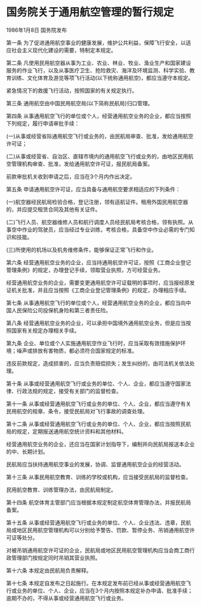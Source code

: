 # 国务院关于通用航空管理的暂行规定

1986年1月8日 国务院发布　

<!-- INFO END -->

第一条 为了促进通用航空事业的健康发展，维护公共利益，保障飞行安全，以适应社会主义现代化建设的需要，特制定本规定。

第二条 凡使用民用航空器从事为工业、农业、林业、牧业、渔业生产和国家建设服务的作业飞行，以及从事医疗卫生、抢险救灾、海洋及环境监测、科学实验、教育训练、文化体育及游览等项飞行活动(以下统称通用航空)，都应当遵守本规定。

紧急情况下的救援飞行活动，按照国家的有关规定执行。

第三条 通用航空由中国民用航空局(以下简称民航局)归口管理。

第四条 从事通用航空飞行的单位或个人，经营通用航空业务的企业，都应当按照下列规定，履行申请审批手续：

(一)从事或经营省际通用航空飞行或业务的，由民航局审查、批准，发给通用航空许可证；

(二)从事或经营省、自治区、直辖市境内的通用航空飞行或业务的，由地区民用航空管理机构审查、批准，发给通用航空许可证，报民航局备案。

前款审批机关收到申请之后，应当在3个月内作出决定。

第五条 申请通用航空许可证，应当具备与通用航空要求相适应的下列条件：

(一)航空器经民航局检验合格，登记注册，领有适航证件。租用外国民用航空器的，并应提交租赁合同及其他有关证件。

(二)飞行人员、航空器维修人员和航行调度人员经民航局考核合格，领有执照。从事空中作业的驾驶员，应当经过专业训练，考核合格，具备空中作业必需的专门知识和技能。

(三)所使用的机场以及机务维修条件，能够保证正常飞行和作业。

第六条 经营通用航空业务的企业，应当持通用航空许可证，按照《工商企业登记管理条例》的规定，办理登记手续，领取营业执照，方可经营业务。

经营通用航空业务的企业，需要变更通用航空许可证载明的事项时，应当报经原发证机关批准，并且应当按照《工商企业登记管理条例》的规定，办理相应手续。

第七条 从事通用航空飞行的单位或个人，经营通用航空业务的企业，都应当向中国人民保险公司投保机身险和第三者责任险。

第八条 经营通用航空业务的企业，可以承担中国境外通用航空业务，但是应当按照国家有关规定办理相关手续。

第九条 企业、单位或个人实施通用航空作业飞行时，应当采取有效措施保护环境；噪声或排放有害物质，都必须符合国家规定的标准。

违反前款规定，造成损害的，应当负责赔偿损失；发生纠纷的，由司法机关依法处理。

第十条 从事或经营通用航空飞行或业务的单位、个人、企业，都应当遵守国家法律、行政法规的规定，接受有关部门的监督检查。

第十一条 从事或经营通用航空飞行或业务的单位、个人、企业，都应当遵守有关民用航空的规章、条令，接受民航局对飞行事故的调查处理。

第十二条 从事或经营通用航空飞行或业务的单位、个人、企业，都应当按照民航局的规定，定期报送通用航空统计资料和其他材料。

经营通用航空业务的企业，还应当在国家计划指导下，编制并向民航局报送本企业的中、长期计划。

民航局应当扶持通用航空事业的发展，协调、监督通用航空企业的经营活动。

第十三条 从事民用航空教育、训练的学校或机构，应当接受民航局的监督检查。

民用航空教育、训练管理办法，由民航局制定。

第十四条 航空体育主管部门应当根据本规定制定航空体育管理办法，并报民航局备案。

第十五条 从事或经营通用航空飞行或业务的单位、个人、企业违法、违章，民航局或地区民用航空管理机构可以分别给予警告、罚款、暂停业务、吊销通用航空许可证等处分。

对被吊销通用航空许可证的企业，民航局或地区民用航空管理机构应当会商工商行政管理部门按规定同时吊销其营业执照。

第十六条 本规定由民航局负责解释。

第十七条 本规定自发布之日起施行。在本规定发布前已经从事或经营通用航空飞行或业务的单位、个人、企业，应当在3个月内按照本规定补办申请、批准手续；逾期不办的，不得从事或经营通用航空飞行或业务。